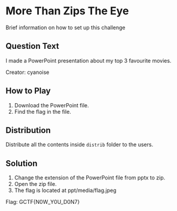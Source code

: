 # More Than Zips The Eye
Brief information on how to set up this challenge

## Question Text
I made a PowerPoint presentation about my top 3 favourite movies.

Creator: cyanoise

## How to Play
1. Download the PowerPoint file.
2. Find the flag in the file.

## Distribution
Distribute all the contents inside `distrib` folder to the users.

## Solution
1. Change the extension of the PowerPoint file from pptx to zip.
2. Open the zip file.
3. The flag is located at ppt/media/flag.jpeg

Flag: GCTF{N0W_Y0U_D0N7}
